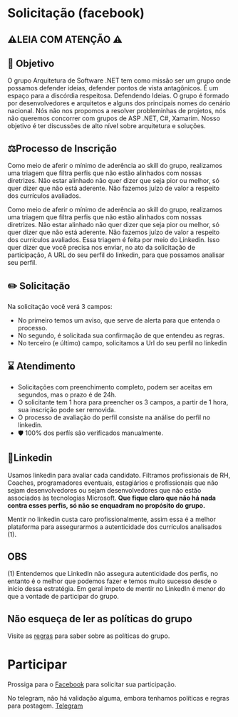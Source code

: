 # Solicitação (facebook)

## ⚠️LEIA COM ATENÇÃO ⚠️

## 🎯 Objetivo

O grupo Arquitetura de Software .NET tem como missão ser um grupo onde possamos defender ideias, defender pontos de vista antagônicos. É um espaço para a discórdia respeitosa. Defendendo Ideias. O grupo é formado por desenvolvedores e arquitetos e alguns dos principais nomes do cenário nacional. 
Nós não nos propomos a resolver probleminhas de projetos, nós não queremos concorrer com grupos de ASP .NET, C#, Xamarim. Nosso objetivo é ter discussões de alto nível sobre arquitetura e soluções.

## ⚖️Processo de Inscrição

Como meio de aferir o mínimo de aderência ao skill do grupo, realizamos uma triagem que filtra perfis que não estão alinhados com nossas diretrizes. 
Não estar alinhado não quer dizer que seja pior ou melhor, só quer dizer que não está aderente. Não fazemos juízo de valor a respeito dos currículos avaliados.

Como meio de aferir o mínimo de aderência ao skill do grupo, realizamos uma triagem que filtra perfis que não estão alinhados com nossas diretrizes. 
Não estar alinhado não quer dizer que seja pior ou melhor, só quer dizer que não está aderente. Não fazemos juízo de valor a respeito dos currículos avaliados.
Essa triagem é feita por meio do Linkedin. 
Isso quer dizer que você precisa nos enviar, no ato da solicitação de participação, A URL do seu perfil do linkedin, para que possamos analisar seu perfil.


## ✏️ Solicitação

Na solicitação você verá 3 campos: 
- No primeiro temos um aviso, que serve de alerta para que entenda o processo.
- No segundo, é solicitada sua confirmação de que entendeu as regras.
- No terceiro (e último) campo, solicitamos a Url do seu perfil no linkedin

## ⌛️ Atendimento

- Solicitações com preenchimento completo, podem ser aceitas em segundos, mas o prazo é de 24h.
- O solicitante tem 1 hora para preencher os 3 campos, a partir de 1 hora, sua inscrição pode ser removida.
- O processo de avaliação do perfil consiste na análise do perfil no linkedin. 
- 🛡 100% dos perfís são verificados manualmente.

## 🔎Linkedin

Usamos linkedin para avaliar cada candidato. Filtramos profissionais de RH, Coaches, programadores eventuais, estagiários e profissionais que não sejam desenvolvedores ou sejam desenvolvedores que não estão associados às tecnologias Microsoft. **Que fique claro que não há nada contra esses perfis, só não se enquadram no propósito do grupo.**

Mentir no linkedin custa caro profissionalmente, assim essa é a melhor plataforma para assegurarmos a autenticidade dos currículos analisados (1).

## OBS
(1) Entendemos que LinkedIn não assegura autenticidade dos perfis, no entanto é o melhor que podemos fazer e temos muito sucesso desde o início dessa estratégia. Em geral ímpeto de mentir no LinkedIn é menor do que a vontade de participar do grupo.


## Não esqueça de ler as políticas do grupo
Visite as [regras](https://github.com/arquiteturadotnet/about/blob/master/README.md) para saber sobre as políticas do grupo.

# Participar

Prossiga para o [Facebook](https://www.facebook.com/groups/arquiteturadotnet/) para solicitar sua participação.

No telegram, não há validação alguma, embora tenhamos políticas e regras para postagem. [Telegram](https://t.me/arquiteturadotnet)
